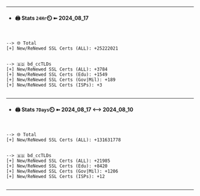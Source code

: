 

---
- #### 🖨️ **Stats** `24Hr`⏲️ ➼ 2024_08_17
```console


--> 🌐 Total
[+] New/ReNewed SSL Certs (ALL): +25222021


--> 🇧🇩 bd_ccTLDs
[+] New/ReNewed SSL Certs (ALL): +3784
[+] New/ReNewed SSL Certs (Edu): +1549
[+] New/ReNewed SSL Certs (Gov|Mil): +189
[+] New/ReNewed SSL Certs (ISPs): +3


```

---
- #### 🖨️ **Stats** `7Days`⏲️ ➼ 2024_08_17 <--> 2024_08_10
```console


--> 🌐 Total
[+] New/ReNewed SSL Certs (ALL): +131631778


--> 🇧🇩 bd_ccTLDs
[+] New/ReNewed SSL Certs (ALL): +21985
[+] New/ReNewed SSL Certs (Edu): +8420
[+] New/ReNewed SSL Certs (Gov|Mil): +1206
[+] New/ReNewed SSL Certs (ISPs): +12


```

---

